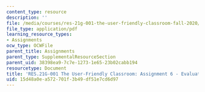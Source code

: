 ```yaml
---
content_type: resource
description: ''
file: /media/courses/res-21g-001-the-user-friendly-classroom-fall-2020/15d48a0ea572701f3b49df51e7cd6d97_MITRES_21G_001F20_Assn6.pdf
file_type: application/pdf
learning_resource_types:
- Assignments
ocw_type: OCWFile
parent_title: Assignments
parent_type: SupplementalResourceSection
parent_uid: 38398ea9-7c7e-1273-1e65-23b02cabb194
resourcetype: Document
title: 'RES.21G-001 The User-Friendly Classroom: Assignment 6 - Evaluate Yourself'
uid: 15d48a0e-a572-701f-3b49-df51e7cd6d97
---
```

